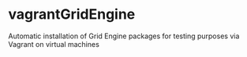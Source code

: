 vagrantGridEngine
=================

Automatic installation of Grid Engine packages for testing purposes via Vagrant on virtual machines
